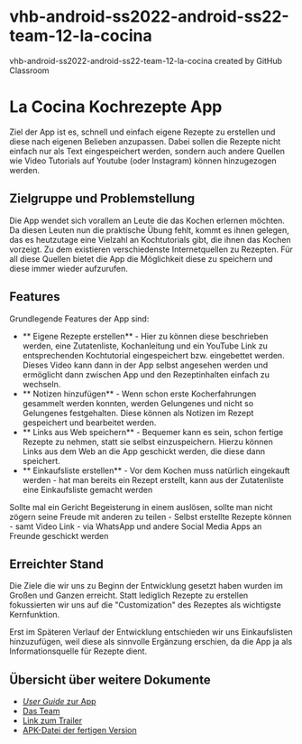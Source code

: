# vhb-android-ss2022-android-ss22-team-12-la-cocina
vhb-android-ss2022-android-ss22-team-12-la-cocina created by GitHub Classroom
# La Cocina Kochrezepte App

Ziel der App ist es, schnell und einfach eigene Rezepte zu erstellen und diese nach eigenen Belieben anzupassen. Dabei sollen die Rezepte nicht einfach nur als Text eingespeichert werden, sondern auch andere Quellen wie Video Tutorials auf Youtube (oder Instagram) können hinzugezogen werden.

## Zielgruppe und Problemstellung

Die App wendet sich vorallem an Leute die das Kochen erlernen möchten. Da diesen Leuten nun die praktische Übung fehlt, kommt es ihnen gelegen, das es heutzutage eine Vielzahl an Kochtutorials gibt, die ihnen das Kochen vorzeigt.
Zu dem existieren verschiedenste Internetquellen zu Rezepten. Für all diese Quellen bietet die App die Möglichkeit diese zu speichern und diese immer wieder aufzurufen.


## Features

Grundlegende Features der App sind:

* ** Eigene Rezepte erstellen** - Hier zu können diese beschrieben werden, eine Zutatenliste, Kochanleitung und ein YouTube Link zu entsprechenden Kochtutorial eingespeichert bzw. eingebettet werden. Dieses Video kann dann in der App selbst angesehen werden und ermöglicht dann zwischen App und den Rezeptinhalten einfach zu wechseln.
* ** Notizen hinzufügen** - Wenn schon erste Kocherfahrungen gesammelt werden konnten, werden Gelungenes und nicht so Gelungenes festgehalten. Diese können als Notizen im Rezept gespeichert und bearbeitet werden.
* ** Links aus Web speichern** - Bequemer kann es sein, schon fertige Rezepte zu nehmen, statt sie selbst einzuspeichern. Hierzu können Links aus dem Web an die App geschickt werden, die diese dann speichert.
* ** Einkaufsliste erstellen** - Vor dem Kochen muss natürlich eingekauft werden - hat man bereits ein Rezept erstellt, kann aus der Zutatenliste eine Einkaufsliste gemacht werden

Sollte mal ein Gericht Begeisterung in einem auslösen, sollte man nicht zögern seine Freude mit anderen zu teilen - Selbst erstellte Rezepte können - samt Video Link - via WhatsApp und andere Social Media Apps an Freunde geschickt werden


## Erreichter Stand

Die Ziele die wir uns zu Beginn der Entwicklung gesetzt haben wurden im Großen und Ganzen erreicht. Statt lediglich Rezepte zu erstellen fokussierten wir uns auf die "Customization" des Rezeptes als wichtigste Kernfunktion.

Erst im Späteren Verlauf der Entwicklung entschieden wir uns Einkaufslisten hinzuzufügen, weil diese als sinnvolle Ergänzung erschien, da die App ja als Informationsquelle für Rezepte dient.

## Übersicht über weitere Dokumente

- [_User Guide_ zur App](App.md)
- [Das Team](Team.md)
- [Link zum Trailer](https://youtu.be/o_O8NLgfDqY)
- [APK-Datei der fertigen Version]()

